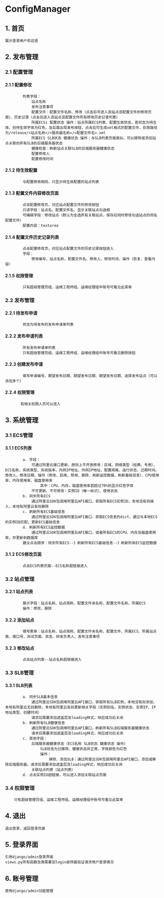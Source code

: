 # ConfigManager
## 1. 首页

    展示登录用户欢迎语
## 2. 发布管理

### 2.1 配置管理

   #### 2.1.1 配置修改

            列表字段：
                站点名称
                发布注意事项
                配置文件：配置文件名称、修改（点击后可进入该站点该配置文件的修改页面）、历史记录（点击后进入该站点该配置文件所有修改历史记录列表）   
                所属ECSi 配置状态 操作：站点所属ECS列表、配置生效状态，若状态为待生效，则待生效字体为红色，及后面出现发布按钮，点击后可生成xml格式的配置文件，存放路径为/release/<站点名称>/<服务器名称>/<配置文件名>.xml
                所属ECS SLB状态 健康状态 操作：与SLB列表页面类似，可以移除或添加站点关联的所有SLB的后端服务器状态
                健康检查：刷新站点关联SLB的后端服务器健康状态
                配置修改人
                配置修改时间
#### 2.1.2 待生效配置
        
            与配置修改相同，只显示待生效配置的站点列表
   #### 2.1.3 配置文件内容修改页面

            点击配置修改页，对应站点配置文件的修改按钮
            只读字段：站点名、配置文件名、显示关联站点勾选框
            可编辑字段：修改站点（默认为全选所有关联站点，保存后同时修改勾选站点的同名配置文件）
            配置内容：textarea
   #### 2.1.4 配置文件历史记录列表

            点击配置修改页，对应站点配置文件的历史记录按钮进入
            字段：
                修改编号、站点名称、配置文件名、修改人、修改时间、操作（恢复、查看内容）
#### 2.1.5 权限管理

            只有超级管理员组、运维工程师组、运维经理组中账号可看见此菜单            
### 2.2 发布管理

   #### 2.2.1 待发布申请

            状态为待发布的发布申请单列表
   #### 2.2.2 发布申请列表

            所有发布申请单列表
            只有超级管理员组、运维工程师组、运维经理组中账号可看见删除按钮
   #### 2.2.3 创建发布申请

            填写申请编号、期望发布日期、期望发布日期、期望发布日期、选择发布站点（可以添加多个）
   #### 2.2.4 权限管理
     
           有相关权限人员可以进入
## 3. 系统管理

### 3.1 ECS管理

   #### 3.1.1 ECS列表
   
            a. 字段：
                可通过阿里云接口更新，原则上不开放修改：区域、网络类型（经典、专用）、ECS名称、系统类型、系统版本、内网IP地址、外网IP地址、配置规格、运行状态、过期时间。修改人，修改日期、操作（修改、启用、禁用、删除、刷新监控数据、刷新基础信息）、CPU使用率、内存使用率、磁盘使用率
                    其中：CPU、内存。磁盘使用率若超过70%则显示红色字体
                不可更新、不可修改：实例ID（唯一标识）、使用状态
            b. 同步所有ECS
                通过阿里云SDK包调用阿里云API接口，获取所有ECS实例ID，本地没有则插入，本地有阿里云有则删除                
            c. 刷新所有ECS基础信息
                通过阿里云SDK包调用阿里云API接口，获取ECS信息的dict，通过与本地ECS的实例ID匹配，更新ECS基础信息
            d. 刷新所有ECS监控数据
                通过阿里云SDK包调用阿里云API接口，或者所有ECS的CPU、内存及磁盘使用率，并更新到数据库
            建议点击顺序：同步所有ECS--》刷新所有ECS基础信息--》刷新所有ECS监控数据
   #### 3.1.2 ECS修改页面
  
            点击ECS列表页面--ECS名称超链接进入
### 3.2 站点管理

   #### 3.2.1 站点列表
       
            展示字段：站点名称、站点简称、配置文件夹名称、配置文件名称、所属ECS
            操作：修改、删除
   #### 3.2.2 添加站点
      
            填写表单：站点名称、站点简称、配置文件夹名称、配置文件、所属ECS、所属站点族、端口号、测试页面、状态、研发负责人、发布注意事项
   #### 3.2.3 修改站点
     
            点击站点列表--站点名称超链接进入
### 3.3 SLB管理

   #### 3.3.1 SLB列表
       
            a. 同步SLB基本信息
                通过阿里云SDK包调用阿里云API接口，获取所有SLB实例，本地没有则添加，本地有阿里云无则删除，本地有阿里云有则更新相关字段（实例别名、实例状态、实例IP、IP地址类型、创建时间）
                请求后需要添加遮盖层及loading样式，响应成功后关闭
            b. 刷新所有SLB健康信息
                通过阿里云SDK包调用阿里云API接口，刷新所有SLB后端服务器健康状态
                请求后需要添加遮盖层及loading样式，响应成功后关闭
            c. 其他字段：
                后端服务器健康状态（ECS名称 SLB状态 健康状态 操作）
                    SLB状态为已移除、健康状态非正常，字体颜色为红色
                    操作：
                        移除、添加SLB：通过阿里云SDK包调用阿里云API接口，添加或移除后端服务器，请求后需要添加遮盖层及loading样式，响应成功后关闭
                关联站点列表（站点列表）
            d. 点击实例ID超链接，可以进入添加关联站点页面
### 3.4 权限管理

        只有超级管理员组、运维工程师组、运维经理组中账号可看见此菜单
## 4. 退出

    退出登录，返回登录页面
## 5. 登录界面

    引用django/admin登录界面
    views.py所有函数及类需要加login装饰器验证请求用户登录情况
## 6. 账号管理

    使用django/admin功能管理

